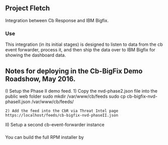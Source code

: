 ## Project Fletch

Integration between Cb Response and IBM Bigfix.

### Use

This integration (in its initial stages) is designed to listen to data from
the cb event forwarder, process it, and then ship the data over to IBM Bigfix
for showing the dashboard data.


## Notes for deploying in the Cb-BigFix Demo Roadshow, May 2016.

I) Setup the Phase II demo feed.
    1) Copy the nvd-phase2.json file into the public web folder
    sudo mkdir /var/www/cb/feeds
    sudo cp cb-bigfix-nvd-phaseII.json /var/www/cb/feeds/

    2) Add the feed into the CbR via Threat Intel page
    https://localhost/feeds/cb-bigfix-nvd-phaseII.json

II) Setup a second cb-event-forwarder instance


###

You can build the full RPM installer by